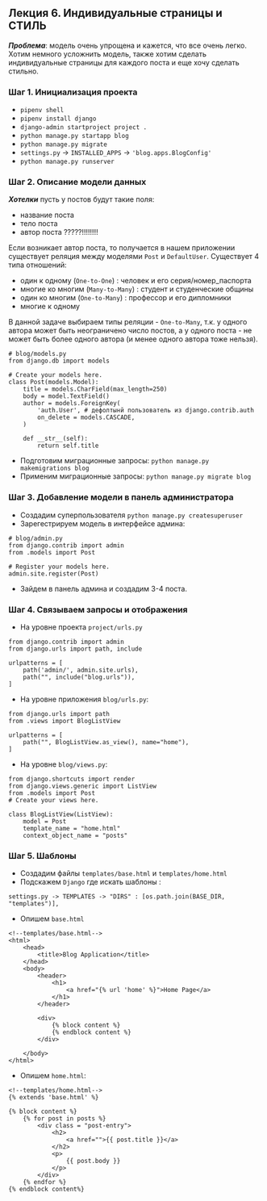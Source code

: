 ## Лекция 6. Индивидуальные страницы и СТИЛЬ

***Проблема***: модель очень упрощена и кажется, что все очень легко. Хотим немного усложнить модель, также хотим сделать индивидуальные страницы для каждого поста и еще хочу сделать стильно.


### Шаг 1. Инициализация проекта
* ```pipenv shell```
* ```pipenv install django```
* ```django-admin startproject project .```
* ```python manage.py startapp blog```
* ```python manage.py migrate```
* ```settings.py``` -> ```INSTALLED_APPS``` -> ```'blog.apps.BlogConfig'```
* ```python manage.py runserver```

### Шаг 2. Описание модели данных
***Хотелки*** пусть у постов будут такие поля:
* название поста
* тело поста
* автор поста ?????!!!!!!!!

Если возникает автор поста, то получается в нашем приложении существует реляция между моделями ```Post``` и ```DefaultUser```.
Существует 4 типа отношений:
* один к одному (```One-to-One```) : человек и его серия/номер_паспорта
* многие ко многим (```Many-to-Many```) : студент и студенческие общины
* один ко многим (```One-to-Many```) : профессор и его дипломники
* многие к одному


В данной задаче выбираем типы реляции - ```One-to-Many```, т.к. у одного автора может быть неограничено число постов, а у одного поста - не может быть более одного автора (и менее одного автора тоже нельзя).

```
# blog/models.py
from django.db import models

# Create your models here.
class Post(models.Model):
    title = models.CharField(max_length=250)
    body = model.TextField()
    author = models.ForeignKey(
        'auth.User', # дефолтынй пользователь из django.contrib.auth
        on_delete = models.CASCADE,
    )

    def __str__(self):
        return self.title 
```

* Подготовим миграционные запросы: ```python manage.py makemigrations blog```
* Применим миграционные запросы: ```python manage.py migrate blog```

### Шаг 3. Добавление модели в панель администратора
* Создадим суперпользователя ```python manage.py createsuperuser```
* Зарегестрируем модель в интерфейсе админа:
```
# blog/admin.py
from django.contrib import admin
from .models import Post

# Register your models here.
admin.site.register(Post)
```
* Зайдем в панель админа и создадим 3-4 поста.


### Шаг 4. Связываем запросы и отображения
* На уровне проекта ```project/urls.py```
```
from django.contrib import admin
from django.urls import path, include

urlpatterns = [
    path('admin/', admin.site.urls),
    path("", include("blog.urls")),
]

```
* На уровне приложения ```blog/urls.py```:
```
from django.urls import path
from .views import BlogListView

urlpatterns = [
    path("", BlogListView.as_view(), name="home"),
]
```

* На уровне ```blog/views.py```:
```
from django.shortcuts import render
from django.views.generic import ListView 
from .models import Post 
# Create your views here.

class BlogListView(ListView):
    model = Post 
    template_name = "home.html"
    context_object_name = "posts"

```

### Шаг 5. Шаблоны
* Создадим файлы ```templates/base.html``` и ```templates/home.html```
* Подскажем ```Django``` где искать шаблоны :
```
settings.py -> TEMPLATES -> "DIRS" : [os.path.join(BASE_DIR, "templates")],
```
* Опишем ```base.html```
```
<!--templates/base.html-->
<html>
    <head>
        <title>Blog Application</title>
    </head>
    <body>
        <header>
            <h1>
                <a href="{% url 'home' %}">Home Page</a>
            </h1>
        </header>

        <div>
            {% block content %}
            {% endblock content %}
        </div>

    </body>
</html>
```

* Опишем ```home.html```:
```
<!--templates/home.html-->
{% extends 'base.html' %}

{% block content %}
    {% for post in posts %}
        <div class = "post-entry">
            <h2>
                <a href="">{{ post.title }}</a>
            </h2>
            <p>
                {{ post.body }}
            </p>
        </div>
    {% endfor %}
{% endblock content%}
```